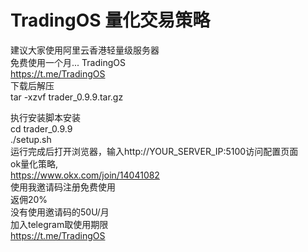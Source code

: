 # TradingOS 量化交易策略    
建议大家使用阿里云香港轻量级服务器  
免费使用一个月...
TradingOS  
https://t.me/TradingOS  
下载后解压  
tar -xzvf trader_0.9.9.tar.gz  

执行安装脚本安装    
cd trader_0.9.9  
./setup.sh  
运行完成后打开浏览器，输入http://YOUR_SERVER_IP:5100访问配置页面  
ok量化策略,  
https://www.okx.com/join/14041082  
使用我邀请码注册免费使用   
返佣20%  
没有使用邀请码的50U/月  
加入telegram取使用期限    
https://t.me/TradingOS  

